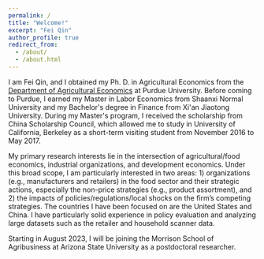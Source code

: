 ```yaml
---
permalink: /
title: "Welcome!"
excerpt: "Fei Qin"
author_profile: true
redirect_from: 
  - /about/
  - /about.html
---
```

I am Fei Qin, and I obtained my Ph. D. in Agricultural Economics from the [Department of Agricultural Economics](https://ag.purdue.edu/department/agecon/) at Purdue University. Before coming to Purdue, I earned my Master in Labor Economics from Shaanxi Normal University and my Bachelor's degree in Finance from Xi'an Jiaotong University. During my Master's program, I received the scholarship from China Scholarship Council, which allowed me to study in University of California, Berkeley as a short-term visiting student from November 2016 to May 2017. 

My primary research interests lie in the intersection of agricultural/food economics, industrial organizations, and development economics. Under this broad scope, I am particularly interested in two areas: 1) organizations (e.g., manufacturers and retailers) in the food sector and their strategic actions, especially the non-price strategies (e.g., product assortment), and 2) the impacts of policies/regulations/local shocks on the firm’s competing strategies. The countries I have been focused on are the United States and China. I have particularly solid experience in policy evaluation and analyzing large datasets such as the retailer and household scanner data.

Starting in August 2023, I will be joining the Morrison School of Agribusiness at Arizona State University as a postdoctoral researcher.
